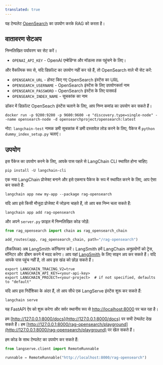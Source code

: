 ```yaml
---
translated: true
---
```


यह टेम्पलेट [OpenSearch](https://python.langchain.com/docs/integrations/vectorstores/opensearch) का उपयोग करके RAG को करता है।

## वातावरण सेटअप

निम्नलिखित पर्यावरण चर सेट करें।

- `OPENAI_API_KEY` - OpenAI एम्बेडिंग्स और मॉडल्स तक पहुंचने के लिए।

और वैकल्पिक रूप से, यदि डिफ़ॉल्ट का उपयोग नहीं कर रहे हैं, तो OpenSearch वाले भी सेट करें:

- `OPENSEARCH_URL` - होस्ट किए गए OpenSearch इंस्टेंस का URL
- `OPENSEARCH_USERNAME` - OpenSearch इंस्टेंस के लिए उपयोगकर्ता नाम
- `OPENSEARCH_PASSWORD` - OpenSearch इंस्टेंस के लिए पासवर्ड
- `OPENSEARCH_INDEX_NAME` - सूचकांक का नाम

डॉकर में डिफ़ॉल्ट OpenSeach इंस्टेंस चलाने के लिए, आप निम्न कमांड का उपयोग कर सकते हैं।

```shell
docker run -p 9200:9200 -p 9600:9600 -e "discovery.type=single-node" --name opensearch-node -d opensearchproject/opensearch:latest
```

नोट: `langchain-test` नामक डमी सूचकांक में डमी दस्तावेज़ लोड करने के लिए, पैकेज में `python dummy_index_setup.py` चलाएं।

## उपयोग

इस पैकेज का उपयोग करने के लिए, आपके पास पहले से LangChain CLI स्थापित होना चाहिए:

```shell
pip install -U langchain-cli
```

एक नया LangChain प्रोजेक्ट बनाने और इसे एकमात्र पैकेज के रूप में स्थापित करने के लिए, आप ऐसा कर सकते हैं:

```shell
langchain app new my-app --package rag-opensearch
```

यदि आप इसे किसी मौजूदा प्रोजेक्ट में जोड़ना चाहते हैं, तो आप बस निम्न चला सकते हैं:

```shell
langchain app add rag-opensearch
```

और अपने `server.py` फ़ाइल में निम्नलिखित कोड जोड़ें:

```python
from rag_opensearch import chain as rag_opensearch_chain

add_routes(app, rag_opensearch_chain, path="/rag-opensearch")
```

(वैकल्पिक) अब LangSmith कॉन्फ़िगर करें।
LangSmith हमें LangChain अनुप्रयोगों को ट्रेस, मॉनिटर और डीबग करने में मदद करेगा।
आप यहां [LangSmith](https://smith.langchain.com/) के लिए साइन अप कर सकते हैं।
यदि आपके पास पहुंच नहीं है, तो आप इस खंड को छोड़ सकते हैं।

```shell
export LANGCHAIN_TRACING_V2=true
export LANGCHAIN_API_KEY=<your-api-key>
export LANGCHAIN_PROJECT=<your-project>  # if not specified, defaults to "default"
```

यदि आप इस निर्देशिका के अंदर हैं, तो आप सीधे एक LangServe इंस्टेंस शुरू कर सकते हैं:

```shell
langchain serve
```

यह FastAPI ऐप को शुरू करेगा और सर्वर स्थानीय रूप से [http://localhost:8000](http://localhost:8000) पर चल रहा है।

हम [http://127.0.0.1:8000/docs](http://127.0.0.1:8000/docs) पर सभी टेम्पलेट देख सकते हैं।
हम [http://127.0.0.1:8000/rag-opensearch/playground](http://127.0.0.1:8000/rag-opensearch/playground) पर खेल सकते हैं।

हम कोड के साथ टेम्पलेट का उपयोग कर सकते हैं:

```python
from langserve.client import RemoteRunnable

runnable = RemoteRunnable("http://localhost:8000/rag-opensearch")
```

